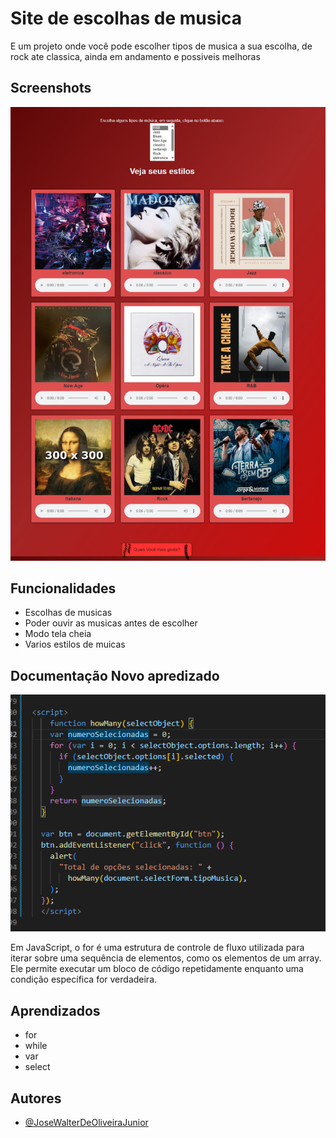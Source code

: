 

# Site de escolhas de musica

E um projeto onde você pode escolher tipos de musica a sua escolha, de rock ate classica, ainda em andamento e possiveis melhoras

## Screenshots

![App Screenshot](imagens/normal.jpeg)


## Funcionalidades

- Escolhas de musicas
- Poder ouvir as musicas antes de escolher
- Modo tela cheia
- Varios estilos de muicas


## Documentação Novo apredizado

![App Screenshot](imagens/teste.png)


Em JavaScript, o for é uma estrutura de controle de fluxo utilizada para iterar sobre uma sequência de elementos, como os elementos de um array. Ele permite executar um bloco de código repetidamente enquanto uma condição específica for verdadeira.
## Aprendizados

* for
* while
* var
* select


## Autores

- [@JoseWalterDeOliveiraJunior](https://github.com/Queijitos)

